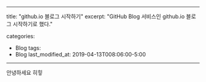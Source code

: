 ---
title: "github.io 블로그 시작하기"
excerpt: "GitHub Blog 서비스인 github.io 블로그 시작하기로 했다."

categories:
- Blog
tags:
- Blog
last_modified_at: 2019-04-13T008:06:00-5:00
___
안녕하세요 히힣


